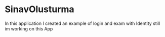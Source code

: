 # SinavOlusturma
 In this application I created an example of login and exam with Identity still im working on this App
